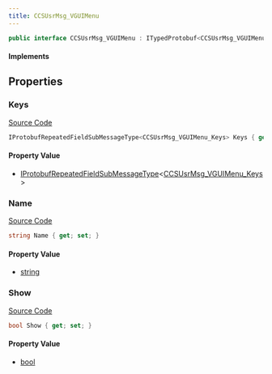```yaml
---
title: CCSUsrMsg_VGUIMenu
---
```


```csharp
public interface CCSUsrMsg_VGUIMenu : ITypedProtobuf<CCSUsrMsg_VGUIMenu>, INativeHandle, INetMessage<CCSUsrMsg_VGUIMenu>, IDisposable
```

#### Implements

## Properties

### Keys

[Source Code](https://github.com/swiftly-solution/swiftlys2/blob/beta/managed/src/SwiftlyS2.Generated/Protobufs/Interfaces/CCSUsrMsg_VGUIMenu.cs#L24)

```csharp
IProtobufRepeatedFieldSubMessageType<CCSUsrMsg_VGUIMenu_Keys> Keys { get; }
```

#### Property Value

- [IProtobufRepeatedFieldSubMessageType](/docs/api/shared/netmessages/iprotobufrepeatedfieldsubmessagetype-1)<[CCSUsrMsg_VGUIMenu_Keys](/docs/api/shared/protobufdefinitions/ccsusrmsg_vguimenu_keys)>

### Name

[Source Code](https://github.com/swiftly-solution/swiftlys2/blob/beta/managed/src/SwiftlyS2.Generated/Protobufs/Interfaces/CCSUsrMsg_VGUIMenu.cs#L18)

```csharp
string Name { get; set; }
```

#### Property Value

- [string](https://learn.microsoft.com/dotnet/api/system.string)

### Show

[Source Code](https://github.com/swiftly-solution/swiftlys2/blob/beta/managed/src/SwiftlyS2.Generated/Protobufs/Interfaces/CCSUsrMsg_VGUIMenu.cs#L21)

```csharp
bool Show { get; set; }
```

#### Property Value

- [bool](https://learn.microsoft.com/dotnet/api/system.boolean)


